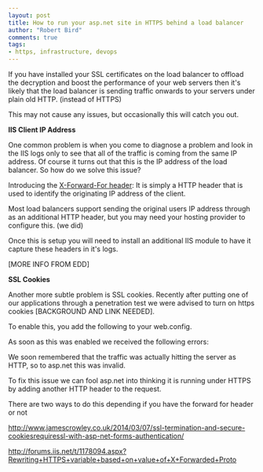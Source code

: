 ```yaml
--- 
layout: post
title: How to run your asp.net site in HTTPS behind a load balancer
author: "Robert Bird"
comments: true
tags:
- https, infrastructure, devops
---
```


If you have installed your SSL certificates on the load balancer to offload the decryption and boost the performance of your web servers then it's likely that the load balancer is sending traffic onwards to your servers under plain old HTTP. (instead of HTTPS)

This may not cause any issues, but occasionally this will catch you out.

**IIS Client IP Address**

One common problem is when you come to diagnose a problem and look in the IIS logs only to see that all of the traffic is coming from the same IP address. Of course it turns out that this is the IP address of the load balancer. So how do we solve this issue?

Introducing the [X-Forward-For header](http://en.wikipedia.org/wiki/X-Forwarded-For): It is simply a HTTP header that is used to identify the originating IP address of the client.

Most load balancers support sending the original users IP address through as an additional HTTP header, but you may need your hosting provider to configure this. (we did)

Once this is setup you will need to install an additional IIS module to have it capture these headers in it's logs.&nbsp;

[MORE INFO FROM EDD]

**SSL Cookies**

Another more subtle problem is SSL cookies. Recently after putting one of our applications through a penetration test we were advised to turn on https cookies [BACKGROUND AND LINK NEEDED].

To enable this, you add the following to your web.config.&nbsp;

As soon as this was enabled we received the following errors:

We soon remembered that the traffic was actually hitting the server as HTTP, so to asp.net this was invalid.&nbsp;

To fix this issue we can fool asp.net into thinking it is running under HTTPS by adding another HTTP header to the request.&nbsp;

There are two ways to do this depending if you have the forward for header or not

http://www.jamescrowley.co.uk/2014/03/07/ssl-termination-and-secure-cookiesrequiressl-with-asp-net-forms-authentication/

http://forums.iis.net/t/1178094.aspx?Rewriting+HTTPS+variable+based+on+value+of+X+Forwarded+Proto